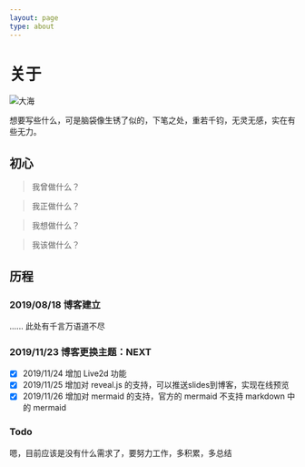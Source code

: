 ```yaml
---
layout: page
type: about
---
```


# 关于

![大海](http://img.netbian.com/file/2019/0220/52ea84369dd40268d595766c76fda7f3.jpg)

想要写些什么，可是脑袋像生锈了似的，下笔之处，重若千钧，无灵无感，实在有些无力。

## 初心 

> 我曾做什么？

> 我正做什么？

> 我想做什么？

> 我该做什么？

## 历程

### 2019/08/18 博客建立

......
此处有千言万语道不尽

### 2019/11/23 博客更换主题：NEXT

- [x] 2019/11/24  增加 Live2d 功能
- [x] 2019/11/25  增加对 reveal.js 的支持，可以推送slides到博客，实现在线预览
- [x] 2019/11/26  增加对 mermaid 的支持，官方的 mermaid 不支持 markdown 中的 mermaid

### Todo

嗯，目前应该是没有什么需求了，要努力工作，多积累，多总结